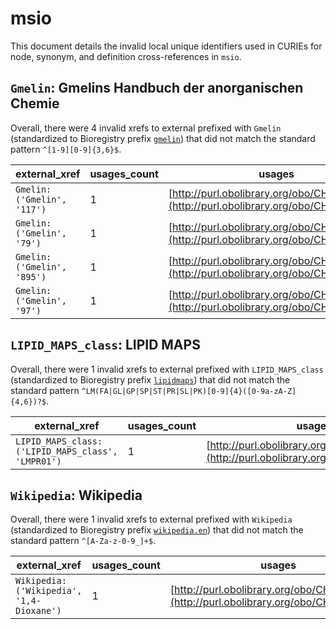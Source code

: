# msio

This document details the invalid local unique identifiers used in CURIEs
for node, synonym, and definition cross-references in `msio`.


## `Gmelin`: Gmelins Handbuch der anorganischen Chemie

Overall, there were 4 invalid
xrefs to external prefixed with `Gmelin` (standardized to Bioregistry
prefix [`gmelin`](https://bioregistry.io/gmelin)) that
did not match the standard pattern `^[1-9][0-9]{3,6}$`.

| external_xref              |   usages_count | usages                                                                                   |
|----------------------------|----------------|------------------------------------------------------------------------------------------|
| `Gmelin:('Gmelin', '117')` |              1 | [http://purl.obolibrary.org/obo/CHEBI_15377](http://purl.obolibrary.org/obo/CHEBI_15377) |
| `Gmelin:('Gmelin', '79')`  |              1 | [http://purl.obolibrary.org/obo/CHEBI_16134](http://purl.obolibrary.org/obo/CHEBI_16134) |
| `Gmelin:('Gmelin', '895')` |              1 | [http://purl.obolibrary.org/obo/CHEBI_38472](http://purl.obolibrary.org/obo/CHEBI_38472) |
| `Gmelin:('Gmelin', '97')`  |              1 | [http://purl.obolibrary.org/obo/CHEBI_41981](http://purl.obolibrary.org/obo/CHEBI_41981) |

## `LIPID_MAPS_class`: LIPID MAPS

Overall, there were 1 invalid
xrefs to external prefixed with `LIPID_MAPS_class` (standardized to Bioregistry
prefix [`lipidmaps`](https://bioregistry.io/lipidmaps)) that
did not match the standard pattern `^LM(FA|GL|GP|SP|ST|PR|SL|PK)[0-9]{4}([0-9a-zA-Z]{4,6})?$`.

| external_xref                                     |   usages_count | usages                                                                                   |
|---------------------------------------------------|----------------|------------------------------------------------------------------------------------------|
| `LIPID_MAPS_class:('LIPID_MAPS_class', 'LMPR01')` |              1 | [http://purl.obolibrary.org/obo/CHEBI_24913](http://purl.obolibrary.org/obo/CHEBI_24913) |

## `Wikipedia`: Wikipedia

Overall, there were 1 invalid
xrefs to external prefixed with `Wikipedia` (standardized to Bioregistry
prefix [`wikipedia.en`](https://bioregistry.io/wikipedia.en)) that
did not match the standard pattern `^[A-Za-z-0-9_]+$`.

| external_xref                            |   usages_count | usages                                                                                   |
|------------------------------------------|----------------|------------------------------------------------------------------------------------------|
| `Wikipedia:('Wikipedia', '1,4-Dioxane')` |              1 | [http://purl.obolibrary.org/obo/CHEBI_47032](http://purl.obolibrary.org/obo/CHEBI_47032) |

